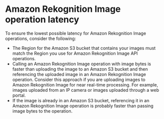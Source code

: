 # Amazon Rekognition Image operation latency<a name="operation-latency"></a>

To ensure the lowest possible latency for Amazon Rekognition Image operations, consider the following:
+ The Region for the Amazon S3 bucket that contains your images must match the Region you use for Amazon Rekognition Image API operations\. 
+ Calling an Amazon Rekognition Image operation with image bytes is faster than uploading the image to an Amazon S3 bucket and then referencing the uploaded image in an Amazon Rekognition Image operation\. Consider this approach if you are uploading images to Amazon Rekognition Image for near real\-time processing\. For example, images uploaded from an IP camera or images uploaded through a web portal\.
+ If the image is already in an Amazon S3 bucket, referencing it in an Amazon Rekognition Image operation is probably faster than passing image bytes to the operation\.